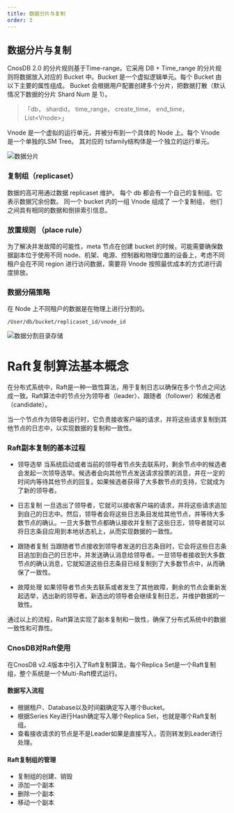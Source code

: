 ```yaml
---
title: 数据分片与复制
order: 3
---
```



## 数据分片与复制

CnosDB 2.0 的分片规则基于Time-range。它采用 DB + Time_range 的分片规则将数据放入对应的 Bucket 中。Bucket 是一个虚拟逻辑单元。每个 Bucket 由以下主要的属性组成。 Bucket 会根据用户配置创建多个分片，把数据打散（默认情况下数据的分片 Shard Num 是 1）。
> 「db， shardid， time_range， create_time， end_time， List\<Vnode\>」

Vnode 是一个虚拟的运行单元，并被分布到一个具体的 Node 上。每个 Vnode 是一个单独的LSM Tree。 其对应的 tsfamily结构体是一个独立的运行单元。

![数据分片](/img/buket.jpg)

### 复制组（replicaset）

数据的高可用通过数据 replicaset 维护。 每个 db 都会有一个自己的复制组。它表示数据冗余份数。 同一个 bucket 内的一组 Vnode 组成了 一个复制组， 他们之间具有相同的数据和倒排索引信息。

### 放置规则 （place rule）

为了解决并发故障的可能性，meta 节点在创建 bucket 的时候，可能需要确保数据副本位于使用不同 node、机架、电源、控制器和物理位置的设备上，考虑不同租户会在不同 region 进行访问数据，需要将 Vnode 按照最优成本的方式进行调度排放。

### 数据分隔策略

在 Node 上不同租户的数据是在物理上进行分割的。

`/User/db/bucket/replicaset_id/vnode_id`

![数据分割目录存储](/img/data_path.jpg)



# Raft复制算法基本概念

在分布式系统中，Raft是一种一致性算法，用于复制日志以确保在多个节点之间达成一致。Raft算法中的节点分为领导者（leader）、跟随者（follower）和候选者（candidate）。

当一个节点作为领导者运行时，它负责接收客户端的请求，并将这些请求复制到其他节点的日志中，以实现数据的复制和一致性。

### Raft副本复制的基本过程
- 领导选举
  当系统启动或者当前的领导者节点失去联系时，剩余节点中的候选者会发起一次领导选举。候选者会向其他节点发送请求投票的消息，并在一定的时间内等待其他节点的回复。如果候选者获得了大多数节点的支持，它就成为了新的领导者。

- 日志复制
  一旦选出了领导者，它就可以接收客户端的请求，并将这些请求追加到自己的日志中。然后，领导者会将这些日志条目发给其他节点，并等待大多数节点的确认。一旦大多数节点都确认接收并复制了这些日志，领导者就可以将日志条目应用到本地状态机上，从而实现数据的一致性。

- 跟随者复制
  当跟随者节点接收到领导者发送的日志条目时，它会将这些日志条目追加到自己的日志中，并发送确认消息给领导者。一旦领导者接收到大多数节点的确认消息，它就知道这些日志条目已经复制到了大多数节点中，从而确保了一致性。

- 故障处理
  如果领导者节点失去联系或者发生了其他故障，剩余的节点会重新发起选举，选出新的领导者。新选出的领导者会继续复制日志，并维护数据的一致性。

通过以上的流程，Raft算法实现了副本复制和一致性，确保了分布式系统中的数据一致性和可靠性。

### CnosDB对Raft使用

在CnosDB v2.4版本中引入了Raft复制算法，每个Replica Set是一个Raft复制组，整个系统是一个Multi-Raft模式运行。

#### 数据写入流程

- 根据租户、Database以及时间戳确定写入哪个Bucket。
- 根据Series Key进行Hash确定写入哪个Replica Set，也就是哪个Raft复制组。
- 查看接收请求的节点是不是Leader如果是直接写入，否则转发到Leader进行处理。

#### Raft复制组的管理

- 复制组的创建、销毁
- 添加一个副本
- 删除一个副本
- 移动一个副本




